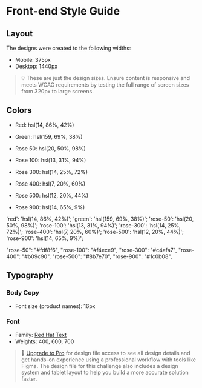 # Front-end Style Guide

## Layout

The designs were created to the following widths:

- Mobile: 375px
- Desktop: 1440px

> 💡 These are just the design sizes. Ensure content is responsive and meets WCAG requirements by testing the full range of screen sizes from 320px to large screens.

## Colors

- Red: hsl(14, 86%, 42%)
- Green: hsl(159, 69%, 38%)

- Rose 50: hsl(20, 50%, 98%)
- Rose 100: hsl(13, 31%, 94%)
- Rose 300: hsl(14, 25%, 72%)
- Rose 400: hsl(7, 20%, 60%)
- Rose 500: hsl(12, 20%, 44%)
- Rose 900: hsl(14, 65%, 9%)

'red': 'hsl(14, 86%, 42%)';
'green': 'hsl(159, 69%, 38%)';
'rose-50': 'hsl(20, 50%, 98%)';
'rose-100': 'hsl(13, 31%, 94%)';
'rose-300': 'hsl(14, 25%, 72%)';
'rose-400': 'hsl(7, 20%, 60%)';
'rose-500': 'hsl(12, 20%, 44%)';
'rose-900': 'hsl(14, 65%, 9%)';

"rose-50":   "#fdf8f6",
"rose-100":  "#f4ece9", 
"rose-300":  "#c4afa7", 
"rose-400":  "#b09c90", 
"rose-500":  "#8b7e70",
"rose-900":  "#1c0b08",


## Typography

### Body Copy

- Font size (product names): 16px

### Font

- Family: [Red Hat Text](https://fonts.google.com/specimen/Red+Hat+Text)
- Weights: 400, 600, 700

> 💎 [Upgrade to Pro](https://www.frontendmentor.io/pro?ref=style-guide) for design file access to see all design details and get hands-on experience using a professional workflow with tools like Figma. The design file for this challenge also includes a design system and tablet layout to help you build a more accurate solution faster.